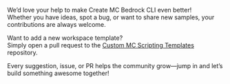We’d love your help to make Create MC Bedrock CLI even better!  
Whether you have ideas, spot a bug, or want to share new samples, your contributions are always welcome.

Want to add a new workspace template?  
Simply open a pull request to the [Custom MC Scripting Templates](https://github.com/Keyyard/custom-mc-scripting-templates) repository.

Every suggestion, issue, or PR helps the community grow—jump in and let’s build something awesome together!
